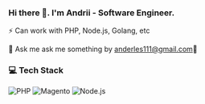 ### Hi there 👋. I'm Andrii - Software Engineer.
⚡ Can work with PHP, Node.js, Golang, etc

💬 Ask me ask me something by <a href="mailto:anderles111@gmail.com">anderles111@gmail.com</a>🤔

### 💻 Tech Stack
![PHP](https://img.shields.io/badge/PHP-777BB4?style=for-the-badge&logo=php&logoColor=white)
![Magento](https://img.shields.io/badge/Magento-EE672F?style=for-the-badge&logo=magento&logoColor=white)
![Node.js](https://img.shields.io/badge/Node.js-339933?style=for-the-badge&logo=nodedotjs&logoColor=white)


<!--
**anderles/anderles** is a ✨ _special_ ✨ repository because its `README.md` (this file) appears on your GitHub profile.

Here are some ideas to get you started:

- 🔭 I’m currently working on ...
- 🌱 I’m currently learning ...
- 👯 I’m looking to collaborate on ...
- 🤔 I’m looking for help with ...
- 💬 Ask me about ...
- 📫 How to reach me: ...
- 😄 Pronouns: ...
- ⚡ Fun fact: ...
-->

